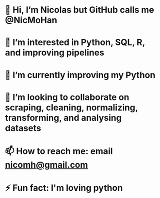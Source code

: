 # 👋 Hi, I’m Nicolas but GitHub calls me @NicMoHan
# 👀 I’m interested in Python, SQL, R, and improving pipelines
# 🌱 I’m currently improving my Python
# 💞️ I’m looking to collaborate on scraping, cleaning, normalizing, transforming, and analysing datasets
# 📫 How to reach me: email nicomh@gmail.com
# ⚡ Fun fact: I'm loving python

<!---
NicMoHan/NicMoHan is a ✨ special ✨ repository because its `README.md` (this file) appears on your GitHub profile.
You can click the Preview link to take a look at your changes.
--->
